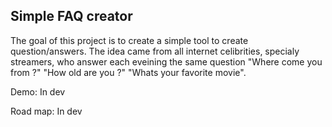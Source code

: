 ## Simple FAQ creator

The goal of this project is to create a simple tool to create question/answers. The idea came from all internet celibrities, specialy streamers, who answer each eveining the same question "Where come you from ?" "How old are you ?" "Whats your favorite movie".

Demo: In dev

Road map: In dev
